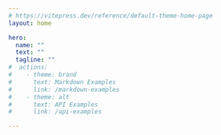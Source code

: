 ```yaml
---
# https://vitepress.dev/reference/default-theme-home-page
layout: home

hero:
  name: ""
  text: ""
  tagline: ""
#  actions:
#    - theme: brand
#      text: Markdown Examples
#      link: /markdown-examples
#    - theme: alt
#      text: API Examples
#      link: /api-examples

---
```


